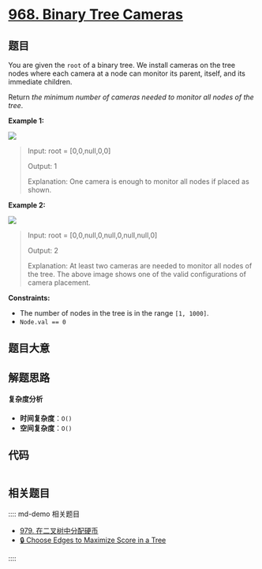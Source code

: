 # [968. Binary Tree Cameras](https://leetcode.com/problems/binary-tree-cameras/)

## 题目

You are given the `root` of a binary tree. We install cameras on the tree
nodes where each camera at a node can monitor its parent, itself, and its
immediate children.

Return _the minimum number of cameras needed to monitor all nodes of the
tree_.

**Example 1:**

![](https://assets.leetcode.com/uploads/2018/12/29/bst_cameras_01.png)

> Input: root = [0,0,null,0,0]
>
> Output: 1
>
> Explanation: One camera is enough to monitor all nodes if placed as shown.

**Example 2:**

![](https://assets.leetcode.com/uploads/2018/12/29/bst_cameras_02.png)

> Input: root = [0,0,null,0,null,0,null,null,0]
>
> Output: 2
>
> Explanation: At least two cameras are needed to monitor all nodes of the tree. The above image shows one of the valid configurations of camera placement.

**Constraints:**

- The number of nodes in the tree is in the range `[1, 1000]`.
- `Node.val == 0`

## 题目大意

## 解题思路

#### 复杂度分析

- **时间复杂度**：`O()`
- **空间复杂度**：`O()`

## 代码

```javascript

```

## 相关题目

:::: md-demo 相关题目

- [979. 在二叉树中分配硬币](https://leetcode.com/problems/distribute-coins-in-binary-tree)
- [🔒 Choose Edges to Maximize Score in a Tree](https://leetcode.com/problems/choose-edges-to-maximize-score-in-a-tree)

::::
